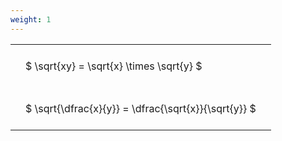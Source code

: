 ```yaml
---
weight: 1
---
```


<style type="text/css">
#T_57494 th.col_heading {
  text-align: left;
  font-size: 1em;
}
#T_57494 td {
  text-align: left;
  font-size: 1em;
  padding: 1.5em;
}
</style>
<table id="T_57494">
  <thead>
  </thead>
  <tbody>
    <tr>
      <td id="T_57494_row0_col0" class="data row0 col0" >$ \sqrt{xy} = \sqrt{x} \times \sqrt{y} $</td>
    </tr>
    <tr>
      <td id="T_57494_row1_col0" class="data row1 col0" >$ \sqrt{\dfrac{x}{y}} = \dfrac{\sqrt{x}}{\sqrt{y}} $</td>
    </tr>
  </tbody>
</table>
